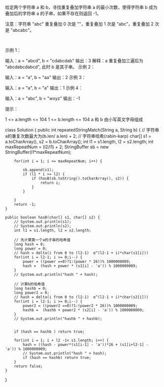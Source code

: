 给定两个字符串 a 和 b，寻找重复叠加字符串 a 的最小次数，使得字符串 b 成为叠加后的字符串 a 的子串，如果不存在则返回 -1。

注意：字符串 "abc" 重复叠加 0 次是 ""，重复叠加 1 次是 "abc"，重复叠加 2 次是 "abcabc"。

 

示例 1：

输入：a = "abcd", b = "cdabcdab"
输出：3
解释：a 重复叠加三遍后为 "abcdabcdabcd", 此时 b 是其子串。
示例 2：

输入：a = "a", b = "aa"
输出：2
示例 3：

输入：a = "a", b = "a"
输出：1
示例 4：

输入：a = "abc", b = "wxyz"
输出：-1
 

提示：

1 <= a.length <= 104
1 <= b.length <= 104
a 和 b 由小写英文字母组成


class Solution {
    public int repeatedStringMatch(String a, String b) {
        // 字符串a的重复次数最大为(b.len/ a.len) + 2;
        // 字符串哈希(rabin-karp)
        char[] s1 = a.toCharArray(), s2 = b.toCharArray();
        int l1 = s1.length, l2 = s2.length;
        int maxRepeatNum = (l2/l1) + 2;
        StringBuffer sb = new StringBuffer(l1*maxRepeatNum);

        for(int i = 1; i <= maxRepeatNum; i++) {
            
            sb.append(s1);
            if (l1 * i >= l2) {
                if (hasB(sb.toString().toCharArray(), s2)) {
                    return i;
                }
            }
            
        }
        return -1;
    }

    public boolean hasB(char[] s1, char[] s2) {
        // System.out.println(s1);
        // System.out.println(s2);
        int l1 = s1.length, l2 = s2.length;

        // 先计算第一个a的子串的哈希值
        long hash = 0;
        long power = 0;
        // hash = delta(i from 0 to (l2-1)  α^(l2-1 + i)*char(s1[i]))
        for(int i = l2-1; i >= 0;i--) {
            power = ((power ==0)?1:(power * 26))% 1000000009;
            hash =  (hash + power * (s1[i] - 'a')) % 1000000009;
        }
        // System.out.println("hash " + hash);

        // 计算b的哈希值
        long hashb = 0;
        long power2 = 0;
        // hash = delta(i from 0 to (l2-1)  α^(l2-1 + i)*char(s2[i]))
        for(int i = l2-1; i >= 0;i--) {
            power2 = ((power2 ==0)?1:(power2 * 26))% 1000000009;
            hashb =  (hashb + power2 * (s2[i] - 'a')) % 1000000009;
        }
        // System.out.println("hashb " + hashb);

        
        if (hash == hashb ) return true;

        for(int i = 1; i + l2 -1< s1.length; i++) {
            hash = ((hash - power*(s1[i-1] - 'a'))*26 + (s1[i+l2-1] - 'a')) % 1000000009;
            // System.out.println("hash " + hash);
            if (hash == hashb) return true;
        }
        return false;
    }
}



